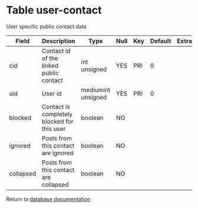 Table user-contact
===========
User specific public contact data

| Field | Description | Type | Null | Key | Default | Extra |
| ----- | ----------- | ---- | ---- | --- | ------- | ----- |
| cid | Contact id of the linked public contact | int unsigned | YES | PRI | 0 |  |    
| uid | User id | mediumint unsigned | YES | PRI | 0 |  |    
| blocked | Contact is completely blocked for this user | boolean | NO |  |  |  |    
| ignored | Posts from this contact are ignored | boolean | NO |  |  |  |    
| collapsed | Posts from this contact are collapsed | boolean | NO |  |  |  |    

Return to [database documentation](help/database)
